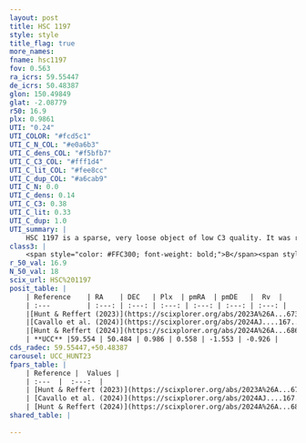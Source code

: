 ```yaml
---
layout: post
title: HSC 1197
style: style
title_flag: true
more_names: 
fname: hsc1197
fov: 0.563
ra_icrs: 59.55447
de_icrs: 50.48387
glon: 150.49849
glat: -2.08779
r50: 16.9
plx: 0.9861
UTI: "0.24"
UTI_COLOR: "#fcd5c1"
UTI_C_N_COL: "#e0a6b3"
UTI_C_dens_COL: "#f5bfb7"
UTI_C_C3_COL: "#fff1d4"
UTI_C_lit_COL: "#fee8cc"
UTI_C_dup_COL: "#a6cab9"
UTI_C_N: 0.0
UTI_C_dens: 0.14
UTI_C_C3: 0.38
UTI_C_lit: 0.33
UTI_C_dup: 1.0
UTI_summary: |
    HSC 1197 is a sparse, very loose object of low C3 quality. It was recently reported in the literature.<br><br><span style="color: #99180f; font-weight: bold;">Warning: </span>contains less than 25 stars with <i>P>0.5</i> estimated.
class3: |
    <span style="color: #FFC300; font-weight: bold;">B</span><span style="color: red; font-weight: bold;">C</span>
r_50_val: 16.9
N_50_val: 18
scix_url: HSC%201197
posit_table: |
    | Reference    | RA    | DEC   | Plx  | pmRA  | pmDE   |  Rv  |
    | :---         | :---: | :---: | :---: | :---: | :---: | :---: |
    |[Hunt & Reffert (2023)](https://scixplorer.org/abs/2023A%26A...673A.114H) | 59.524 | 50.498 | 0.985 | 0.592 | -1.503 | 2.077 |
    |[Cavallo et al. (2024)](https://scixplorer.org/abs/2024AJ....167...12C) | 59.533 | 50.515 | 0.98 | -- | -- | -- |
    |[Hunt & Reffert (2024)](https://scixplorer.org/abs/2024A%26A...686A..42H) | 59.524 | 50.498 | 0.985 | 0.592 | -1.503 | 2.077 |
    | **UCC** |59.554 | 50.484 | 0.986 | 0.558 | -1.553 | -0.926 | 
cds_radec: 59.55447,+50.48387
carousel: UCC_HUNT23
fpars_table: |
    | Reference |  Values |
    | :---  |  :---:  |
    | [Hunt & Reffert (2023)](https://scixplorer.org/abs/2023A%26A...673A.114H) | `AV50=1.578, diffAV50=0.825, MOD50=10.11, logAge50=7.97` |
    | [Cavallo et al. (2024)](https://scixplorer.org/abs/2024AJ....167...12C) | `AV50=1.46, dMod50=9.93, logAge50=8.26, [Fe/H]50=-0.42` |
    | [Hunt & Reffert (2024)](https://scixplorer.org/abs/2024A%26A...686A..42H) | `MassJ=65.3103` |
shared_table: |
    
---
```

